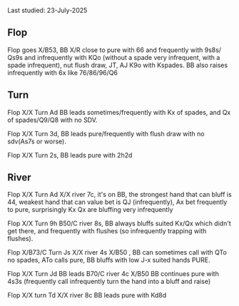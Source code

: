 Last studied: 23-July-2025

## Flop

Flop goes X/B53, BB X/R close to pure with 66 and frequently with 9s8s/ Qs9s and infrequently with KQo (without a spade very infrequent, with a spade infrequent), nut flush draw, JT, AJ K9o with Kspades. BB also raises infrequently with 6x like 76/86/96/Q6

## Turn

Flop X/X Turn Ad  BB leads sometimes/frequently with Kx of spades, and Qx of spades/Q9/Q8 with no SDV.

Flop X/X Turn 3d, BB leads pure/frequently with flush draw with no sdv(As7s or worse).

Flop X/X Turn 2s, BB leads pure with 2h2d

## River

Flop X/X Turn Ad X/X river 7c, it's on BB, the strongest hand that can bluff is 44, weakest hand that can value bet is QJ (infrequently), Ax bet frequently to pure, surprisingly Kx Qx are bluffing very infrequently

Flop X/X Turn 9h B50/C river 8s, BB always bluffs suited Kx/Qx which didn't get there, and frequently with flushes (so infrequently trapping with flushes).

Flop X/B73/C Turn Js X/X river 4s X/B50 , BB can sometimes call with QTo no spades, ATo calls pure, BB bluffs with low J-x suited hands PURE.

Flop X/X Turn Jd BB leads B70/C river 4c X/B50 BB continues pure with 4s3s (frequently call infrequently turn the hand into a bluff and raise)

Flop X/X turn Td X/X river 8c BB leads pure with Kd8d

